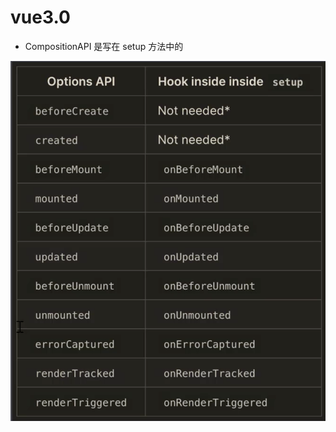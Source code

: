 # vue3.0

- CompositionAPI 是写在 setup 方法中的

![optionsApi vs CompositionApi](./assets/WX20201115-224142@2x.png)

